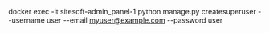 docker exec -it sitesoft-admin_panel-1 python manage.py createsuperuser --username user --email myuser@example.com --password user
